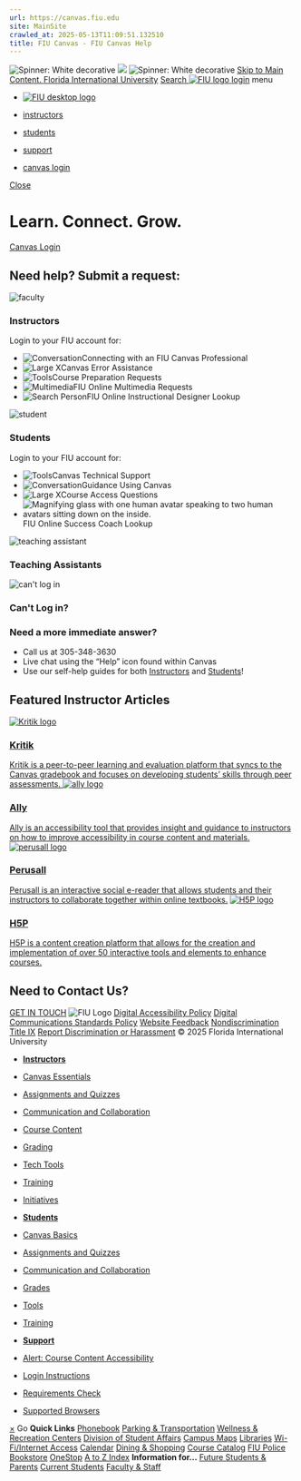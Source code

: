```yaml
---
url: https://canvas.fiu.edu
site: MainSite
crawled_at: 2025-05-13T11:09:51.132510
title: FIU Canvas - FIU Canvas Help
---
```


![Spinner: White decorative](https://cdn.userway.org/widgetapp/images/spin_wh.svg)
![](https://cdn.userway.org/widgetapp/images/body_wh.svg)
![Spinner: White decorative](https://cdn.userway.org/widgetapp/images/spin_wh.svg)
[Skip to Main Content. ](https://canvas.fiu.edu/#main-content)
[Florida International University](https://fiu.edu)
[ Search ](https://canvas.fiu.edu/)
[ ![FIU logo](https://canvas.fiu.edu/_assets/images/fiu-logo.png) ](https://canvas.fiu.edu/index.php)
[login](https://fiu.instructure.com)
menu
  * [ ![FIU desktop logo](https://canvas.fiu.edu/_assets/images/fiu-logo.png) ](https://canvas.fiu.edu/index.php)


  * [instructors](https://fiuonline.my.site.com/canvas/s/categories-faculty)
  * [students](https://fiuonline.my.site.com/canvas/s/categories-student)
  * [support](https://canvas.fiu.edu/support/index.php)
  * [canvas login](https://fiu.instructure.com/)

[ Close ](https://canvas.fiu.edu/)
# Learn. Connect. Grow.
[Canvas Login](https://fiu.instructure.com "login to canvas")
## Need help? Submit a request:
![faculty](https://canvas.fiu.edu/_assets/images/icons/faculty-icon.svg)
### Instructors
Login to your FIU account for:
  * ![Conversation](https://canvas.fiu.edu/_assets/images/consultation.svg)Connecting with an FIU Canvas Professional 
  * ![Large X](https://canvas.fiu.edu/_assets/images/course-issue.svg)Canvas Error Assistance 
  * ![Tools](https://canvas.fiu.edu/_assets/images/maintenance.svg)Course Preparation Requests 
  * ![Multimedia](https://canvas.fiu.edu/_assets/images/icons/multimedia-icon-01.svg)FIU Online Multimedia Requests 
  * ![Search Person](https://canvas.fiu.edu/_assets/images/icons/fiublue-id-lookup-icon.svg)FIU Online Instructional Designer Lookup 


![student](https://canvas.fiu.edu/_assets/images/icons/students-icon.svg)
### Students
Login to your FIU account for:
  * ![Tools](https://canvas.fiu.edu/_assets/images/icons/icon-laptop-mac.svg)Canvas Technical Support 
  * ![Conversation](https://canvas.fiu.edu/_assets/images/icons/icons-support-agent.svg)Guidance Using Canvas 
  * ![Large X](https://canvas.fiu.edu/_assets/images/icons/icon-key.svg)Course Access Questions 
  * ![Magnifying glass with one human avatar speaking to two human avatars sitting down on the inside.](https://canvas.fiu.edu/_assets/images/icons/icon-success-coach-lookup.svg)FIU Online Success Coach Lookup 


![teaching assistant](https://canvas.fiu.edu/_assets/images/icons/teaching-assistant-icon.svg)
### Teaching Assistants
![can't log in](https://canvas.fiu.edu/_assets/images/icons/cant-log-in-icon.svg)
### Can't Log in?
### Need a more immediate answer?
  * Call us at 305-348-3630
  * Live chat using the “Help” icon found within Canvas
  * Use our self-help guides for both [Instructors](https://fiuonline.my.site.com/canvas/s/categories-faculty) and [Students](https://fiuonline.my.site.com/canvas/s/categories-student)!


## Featured Instructor Articles
[ ![Kritik logo](https://canvas.fiu.edu/_assets/images/icons/featured-articles-kritik.png) ](https://canvas.fiu.edu/"https:/fiuonline.my.site.com/canvas/s/article/Kritik-Instructors)
### [Kritik](https://fiuonline.my.site.com/canvas/s/article/Kritik-Instructors)
[ Kritik is a peer-to-peer learning and evaluation platform that syncs to the Canvas gradebook and focuses on developing students’ skills through peer assessments. ](https://fiuonline.my.site.com/canvas/s/article/Kritik-Instructors)
[ ![ally logo](https://canvas.fiu.edu/_assets/images/ally-feature.png) ](https://fiuonline.my.site.com/canvas/s/article/Ally-Instructor)
### [Ally](https://fiuonline.my.site.com/canvas/s/article/Ally-Instructor)
[Ally is an accessibility tool that provides insight and guidance to instructors on how to improve accessibility in course content and materials.](https://fiuonline.my.site.com/canvas/s/article/Ally-Instructor)
[ ![perusall logo](https://canvas.fiu.edu/_assets/images/perusall-feature.gif) ](https://fiuonline.my.site.com/canvas/s/article/Perusall-Instructors)
### [Perusall](https://fiuonline.my.site.com/canvas/s/article/Perusall-Instructors)
[Perusall is an interactive social e-reader that allows students and their instructors to collaborate together within online textbooks.](https://fiuonline.my.site.com/canvas/s/article/Perusall-Instructors)
[ ![H5P logo](https://canvas.fiu.edu/_assets/images/icons/featured-article-h5p-inverted.png) ](https://fiuonline.my.site.com/canvas/s/article/H5P-Instructors)
### [H5P](https://fiuonline.my.site.com/canvas/s/article/H5P-Instructors)
[ H5P is a content creation platform that allows for the creation and implementation of over 50 interactive tools and elements to enhance courses.](https://fiuonline.my.site.com/canvas/s/article/H5P-Instructors)
## Need to Contact Us?
[GET IN TOUCH](https://canvas.fiu.edu/support/index.php)
![FIU Logo](https://canvas.fiu.edu/_assets/images/fiu-logo-white.png) [Digital Accessibility Policy](https://policies.fiu.edu/policy/927) [Digital Communications Standards Policy](https://policies.fiu.edu/policy/755) [Website Feedback](https://webforms.fiu.edu/view.php?id=1584949) [Nondiscrimination](https://ace.fiu.edu/civil-rights-and-accessibility/harassment-and-discrimination/) [Title IX](https://ace.fiu.edu/title-ix/) [Report Discrimination or Harassment](https://report.fiu.edu/) © 2025 Florida International University 
  * [ **Instructors** ](https://fiuonline.my.site.com/canvas/s/categories-faculty)
  * [Canvas Essentials](https://fiuonline.my.site.com/canvas/s/topic/0TO2I0000005iKD)
  * [Assignments and Quizzes](https://fiuonline.my.site.com/canvas/s/topic/0TO2I0000005iKC)
  * [Communication and Collaboration](https://fiuonline.my.site.com/canvas/s/topic/0TO2I0000005iKE)
  * [Course Content](https://fiuonline.my.site.com/canvas/s/topic/0TO2I0000005iKF)
  * [Grading](https://fiuonline.my.site.com/canvas/s/topic/0TO2I0000005iKG)
  * [Tech Tools](https://fiuonline.my.site.com/canvas/s/categories-sub-faculty)
  * [Training](https://canvas.fiu.edu/training/faculty/)
  * [Initiatives](https://fiuonline.my.site.com/canvas/s/topic/0TO2I0000005iKH)


  * [ **Students** ](https://fiuonline.my.site.com/canvas/s/categories-student)
  * [Canvas Basics](https://fiuonline.my.site.com/canvas/s/topic/0TO2I0000005iK7)
  * [Assignments and Quizzes](https://fiuonline.my.site.com/canvas/s/topic/0TO2I0000005iK8)
  * [Communication and Collaboration](https://fiuonline.my.site.com/canvas/s/topic/0TO2I0000005iK2)
  * [Grades](https://fiuonline.my.site.com/canvas/s/topic/0TO2I0000005iK4)
  * [Tools](https://fiuonline.my.site.com/canvas/s/topic/0TO2I0000005iK5)
  * [Training](https://canvas.fiu.edu/training/students/)


  * [ **Support** ](https://canvas.fiu.edu/support)
  * [Alert: Course Content Accessibility](https://onlineforms.fiu.edu/canvasaccessibilityalert)
  * [Login Instructions](https://fiuonline.my.site.com/canvas/s/article/Login-and-Forgotten-Password)
  * [Requirements Check](https://canvas.fiu.edu/login/requirements-check.php)
  * [Supported Browsers](https://community.canvaslms.com/docs/DOC-10720)


[×](https://canvas.fiu.edu/)
Go
**Quick Links**
[Phonebook](https://phonebook.fiu.edu) [Parking & Transportation](https://parking.fiu.edu/) [Wellness & Recreation Centers](https://dasa.fiu.edu/all-departments/wellness-recreation-centers/) [Division of Student Affairs](https://dasa.fiu.edu/index.html) [Campus Maps](http://campusmaps.fiu.edu/) [Libraries](https://library.fiu.edu/) [Wi-Fi/Internet Access](https://network.fiu.edu/) [Calendar](https://calendar.fiu.edu/) [Dining & Shopping](http://shop.fiu.edu/index.php) [Course Catalog](https://catalog.fiu.edu/) [FIU Police](https://police.fiu.edu/) [Bookstore](https://shop.fiu.edu/retail/barnes-noble/course-materials/) [OneStop](https://onestop.fiu.edu/) [A to Z Index](https://www.fiu.edu/atoz/index.html)
**Information for...**
[Future Students & Parents](https://www.fiu.edu/information-for/future-students-parents.html) [Current Students](https://www.fiu.edu/information-for/current-students.html) [Faculty & Staff](https://www.fiu.edu/information-for/faculty-staff.html)
